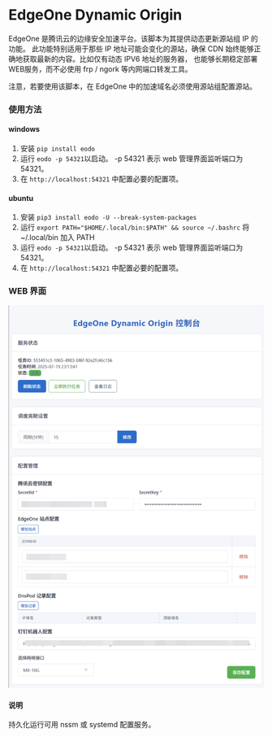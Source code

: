 # EdgeOne Dynamic Origin

EdgeOne 是腾讯云的边缘安全加速平台。该脚本为其提供动态更新源站组 IP 的功能。
此功能特别适用于那些 IP 地址可能会变化的源站，确保 CDN 始终能够正确地获取最新的内容。比如仅有动态 IPV6 地址的服务器，
也能够长期稳定部署WEB服务，而不必使用 frp / ngork 等内网端口转发工具。

注意，若要使用该脚本，在 EdgeOne 中的加速域名必须使用源站组配置源站。

### 使用方法

#### windows
1. 安装 `pip install eodo`
2. 运行 `eodo -p 54321`以启动。 -p 54321 表示 web 管理界面监听端口为 54321。
3. 在 `http://localhost:54321` 中配置必要的配置项。

#### ubuntu
1. 安装 `pip3 install eodo -U --break-system-packages`
2. 运行 `export PATH="$HOME/.local/bin:$PATH" && source ~/.bashrc` 将 ~/.local/bin 加入 PATH
3. 运行 `eodo -p 54321`以启动。  -p 54321 表示 web 管理界面监听端口为 54321。
4. 在 `http://localhost:54321` 中配置必要的配置项。

### WEB 界面
![img.png](img.png)

#### 说明

持久化运行可用 nssm 或 systemd 配置服务。
